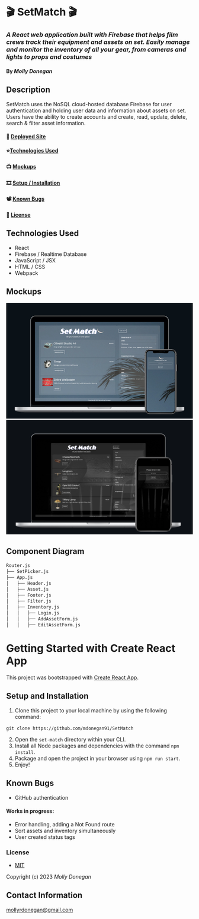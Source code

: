 # 🎬 SetMatch 🎬

### _A React web application built with Firebase that helps film crews track their equipment and assets on set. Easily manage and monitor the inventory of all your gear, from cameras and lights to props and costumes_

#### By _Molly Donegan_

## Description
SetMatch uses the NoSQL cloud-hosted database Firebase for user authentication and holding user data and information about assets on set. Users have the ability to create accounts and create, read, update, delete, search & filter asset information.

#### 🎥 [Deployed Site](https://64666db8a2972a4057ef4e67--setmatch.netlify.app)
#### ⭐[Technologies Used](#technologies-used)
#### 📺 [Mockups](#mockups)
#### 🎞 [Setup / Installation](#setup-and-installation)
#### 📽️ [Known Bugs](#known-bugs)
#### 📼 [License](#license) 

## Technologies Used
* React
* Firebase / Realtime Database
* JavaScript / JSX
* HTML / CSS
* Webpack

## Mockups

![mockup](/mockup1.png)
![mockup](/mockup2.png)

## Component Diagram
```
Router.js
├── SetPicker.js
├── App.js
│   ├── Header.js
│   ├── Asset.js   
│   ├── Footer.js   
│   ├── Filter.js   
│   ├── Inventory.js   
│   │   ├── Login.js
│   │   ├── AddAssetForm.js
│   │   ├── EditAssetForm.js
```

# Getting Started with Create React App

This project was bootstrapped with [Create React App](https://github.com/facebook/create-react-app).

## Setup and Installation

1. Clone this project to your local machine by using the following command:
```
git clone https://github.com/mdonegan91/SetMatch
```
2. Open the `set-match` directory within your CLI.
3. Install all Node packages and dependencies with the command `npm install`.
4. Package and open the project in your browser using `npm run start`.
5. Enjoy!

## Known Bugs
* GitHub authentication

#### Works in progress:
* Error handling, adding a Not Found route
* Sort assets and inventory simultaneously 
* User created status tags

### License

* [MIT](https://github.com/mdonegan91/SetMatch/blob/main/LICENSE)

Copyright (c) 2023 _Molly Donegan_

## Contact Information
[mollyrdonegan@gmail.com](mailto:mollyrdonegan@gmail.com)